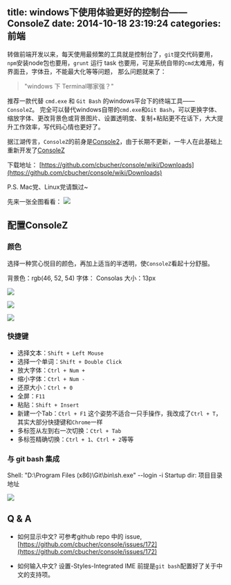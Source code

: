 title: windows下使用体验更好的控制台——ConsoleZ
date: 2014-10-18 23:19:24
categories: 前端
---

转做前端开发以来，每天使用最频繁的工具就是控制台了，`git`提交代码要用，`npm`安装node包也要用，`grunt` 运行 task 也要用，可是系统自带的`cmd`太难用，有界面丑，字体丑，不能最大化等等问题，
那么问题就来了：

> "windows 下 Terminal哪家强？"

推荐一款代替 `cmd.exe` 和 `Git Bash` 的windows平台下的终端工具——`ConsoleZ`。
完全可以替代windows自带的`cmd.exe`和`Git Bash`，可以更换字体、缩放字体、更改背景色或背景图片、设置透明度、复制+粘贴更不在话下，大大提升工作效率，写代码心情也更好了。

据江湖传言，`ConsoleZ`的前身是[Console2](http://sourceforge.net/projects/console/)，由于长期不更新，一牛人在此基础上重新开发了[ConsoleZ](https://github.com/cbucher/console)

下载地址： [https://github.com/cbucher/console/wiki/Downloads](https://github.com/cbucher/console/wiki/Downloads)


P.S.  Mac党、Linux党请飘过~

先来一张全图看看：
![](https://ws3.sinaimg.cn/large/006tNc79gy1fsbz0o3wl9j30n90ggt9n.jpg)

## 配置ConsoleZ

### 颜色

选择一种赏心悦目的颜色，再加上适当的半透明，使`ConsoleZ`看起十分舒服。

背景色：rgb(46, 52, 54)
字体： Consolas
大小：13px


![](https://ws3.sinaimg.cn/large/006tNc79gy1fsbz0jxpe2j30fk0hs0u1.jpg)

![](https://ws2.sinaimg.cn/large/006tNc79gy1fsbz0f4cexj30f70fk0tm.jpg)

![](https://ws2.sinaimg.cn/large/006tNc79gy1fsbz0bglsbj30f70fkt9s.jpg)

### 快捷键

- 选择文本：`Shift + Left Mouse`
- 选择一个单词：`Shift + Double Click`
- 放大字体：`Ctrl + Num +`
- 缩小字体：`Ctrl + Num -`
- 还原大小：`Ctrl + 0`
- 全屏：`F11`
- 粘贴：`Shift + Insert`
- 新建一个Tab：`Ctrl + F1` 这个姿势不适合一只手操作，我改成了`Ctrl + T`，其实大部分快捷键和`Chrome`一样
- 多标签从左到右一次切换：`Ctrl + Tab`
- 多标签精确切换：`Ctrl + 1`、`Ctrl + 2`等等

### 与 git bash 集成
Shell: "D:\Program Files (x86)\Git\bin\sh.exe" --login -i
Startup dir: 项目目录地址

![](https://ws1.sinaimg.cn/large/006tNc79gy1fsbz06bffej30f70fk0tm.jpg)


## Q & A

- 如何显示中文?
可参考github repo 中的 issue,  [https://github.com/cbucher/console/issues/172](https://github.com/cbucher/console/issues/172)

- 如何输入中文?
设置-Styles-Integrated IME 
前提是`git bash`配置好了关于中文的支持项。